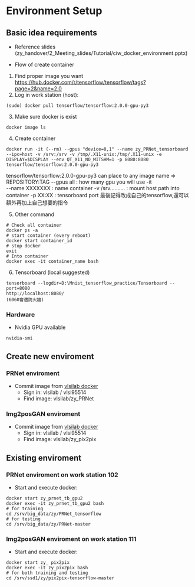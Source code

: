 Environment Setup
===

## Basic idea requirements

- Reference slides (zy_handover/2_Meeting_slides/Tutorial/ciw_docker_environment.pptx)

- Flow of create container
1. Find proper image you want https://hub.docker.com/r/tensorflow/tensorflow/tags?page=2&name=2.0
2. Log in work station (host): 
```
(sudo) docker pull tensorflow/tensorflow:2.0.0-gpu-py3
```
3. Make sure docker is exist
```
docker image ls
```
4. Create container
```
docker run -it (--rm) --gpus "device=0,1" --name zy_PRNet_tensorboard --ipc=host -v /srv:/srv -v /tmp/.X11-unix:/tmp/.X11-unix -e DISPLAY=$DISPLAY --env QT_X11_NO_MITSHM=1 -p 8080:8080 tensorflow/tensorflow:2.0.0-gpu-py3
```
tensorflow/tensorflow:2.0.0-gpu-py3 can place to any image name => REPOSITORY:TAG
--gpus all          : how many gpu you will use
-it               
--name XXXXXXX      : name container
-v /srv..........   : mount host path into container
-p XX:XX            : tensorboard port
最後記得改成自己的tensorflow,還可以額外再加上自己想要的指令

5. Other command
```
# Check all container
docker ps -a
# start container (every reboot)
docker start container_id
# stop docker
exit
# Into container
docker exec -it container_name bash
```
6. Tensorboard (local suggested)
```
tensorboard --logdir=D:\Mnist_tensorflow_practice/Tensorboard --port=8080
http://localhost:8080/
(6060會遇防火牆)
```

### Hardware

- Nvidia GPU available

```
nvidia-smi
```

## Create new enviroment

### PRNet enviroment
- Commit image from [vlsilab docker](https://www.docker.com/get-started)
	- Sign in: vlsilab / vlsi95514
	- Find image: vlsilab/zy_PRNet

### Img2posGAN enviroment
- Commit image from [vlsilab docker](https://www.docker.com/get-started)
	- Sign in: vlsilab / vlsi95514
	- Find image: vlsilab/zy_pix2pix


## Existing enviroment

### PRNet enviroment on work station 102 
- Start and execute docker:
```
docker start zy_prnet_tb_gpu2
docker exec -it zy_prnet_tb_gpu2 bash
# for training
cd /srv/big_data/zy/PRNet_tensorflow
# for testing
cd /srv/big_data/zy/PRNet-master
```

### Img2posGAN enviroment on work station 111
- Start and execute docker:
```
docker start zy_ pix2pix 
docker exec -it zy_pix2pix bash
# for both training and testing
cd /srv/ssd1/zy/pix2pix-tensorflow-master
```



